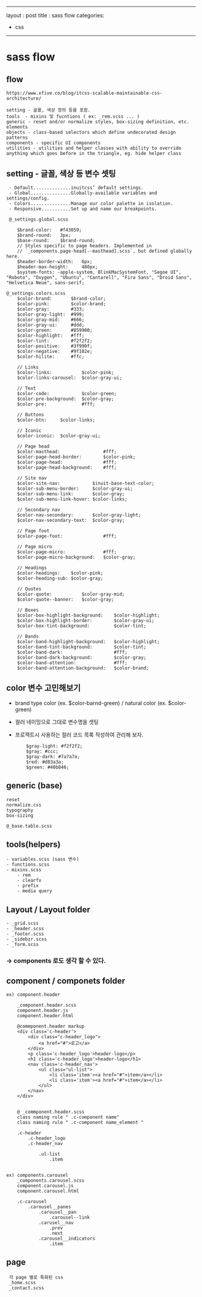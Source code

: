 #
---
layout : post
title : sass flow 
categories: 
- css
---



# sass flow 

## flow 
    
    https://www.xfive.co/blog/itcss-scalable-maintainable-css-architecture/

    setting - 글꼴, 색상 정의 등을 포함. 
    tools  - mixins 및 fucntions ( ex: _rem.scss ... )
    generic - reset and/or normalize styles, box-sizing definition, etc.
    elements
    objects - class-based selectors which define undecorated design patterns
    components - specific UI components 
    utilities - utilities and helper classes with ability to override anything which goes before in the triangle, eg. hide helper class



## setting -  글꼴, 색상 등 변수 셋팅 
     - Default..............inuitcss’ default settings.
     - Global...............Globally-available variables and settings/config.
     - Colors...............Manage our color palette in isolation.
     - Responsive...........Set up and name our breakpoints.

     @_settings.global.scss

        $brand-color:   #f43059;
        $brand-round:   3px;
        $base-round:    $brand-round;
        // Styles specific to page headers. Implemented in
        // `_components.page-head[--masthead].scss`, but defined globally here.
        $header-border-width:   6px;
        $header-max-height:     480px;
        $system-fonts: -apple-system, BlinkMacSystemFont, "Segoe UI", "Roboto", "Oxygen", "Ubuntu", "Cantarell", "Fira Sans", "Droid Sans", "Helvetica Neue", sans-serif;

    @_settings.colors.scss
        $color-brand:       $brand-color;
        $color-pink:        $color-brand;
        $color-gray:        #333;
        $color-gray-light:  #999;
        $color-gray-mid:    #666;
        $color-gray-ui:     #ddd;
        $color-green:       #859900;
        $color-highlight:   #fff;
        $color-tint:        #f2f2f2;
        $color-positive:    #3f990f;
        $color-negative:    #9f102e;
        $color-hilite:      #ffc;

        // Links
        $color-links:           $color-pink;
        $color-links-carousel:  $color-gray-ui;

        // Text
        $color-code:            $color-green;
        $color-pre-background:  $color-gray;
        $color-pre:             #fff;

        // Buttons
        $color-btn:     $color-links;

        // Iconic
        $color-iconic:  $color-gray-ui;

        // Page head
        $color-masthead:                #fff;
        $color-page-head-border:        $color-pink;
        $color-page-head:               #fff;
        $color-page-head-background:    #fff;

        // Site nav
        $color-site-nav:            $inuit-base-text-color;
        $color-sub-menu-border:     $color-gray-ui;
        $color-sub-menu-link:       $color-gray;
        $color-sub-menu-link-hover: $color-links;

        // Secondary nav
        $color-nav-secondary:       $color-gray-light;
        $color-nav-secondary-text:  $color-gray;

        // Page foot
        $color-page-foot:               #fff;

        // Page micro
        $color-page-micro:              #fff;
        $color-page-micro-background:   $color-gray;

        // Headings
        $color-headings:    $color-pink;
        $color-heading-sub: $color-gray;

        // Quotes
        $color-quote:           $color-gray-mid;
        $color-quote--banner:   $color-gray;

        // Boxes
        $color-box-highlight-background:    $color-highlight;
        $color-box-highlight-border:        $color-gray-ui;
        $color-box-tint-background:         $color-tint;

        // Bands
        $color-band-highlight-background:   $color-highlight;
        $color-band-tint-background:        $color-tint;
        $color-band-dark:                   #fff;
        $color-band-dark-background:        $color-gray;
        $color-band-attention:              #fff;
        $color-band-attention-background:   $color-brand;
 
## color 변수 고민해보기 
- brand type color (ex. $color-barnd-green) / natural color (ex. $color-green) 
- 컬러 네이밍으로  그대로 변수명을 셋팅
- 프로젝트시 사용하는  컬러 코드 목록 작성하여 관리해 보자.  

    ~~~        
        $gray-light: #f2f2f2;
        $gray: #ccc;
        $gray-dark: #7a7a7a;
        $red: #d83a3a;
        $green: #40b846;
    ~~~


## generic (base)
    reset
    normalize.css
    typography
    box-sizing 

    @_base.table.scss

## tools(helpers)
    - variables.scss (sass 변수)
    - functions.scss
    - mixins.scss
        - rem
        - clearfx
        - prefix
        - media query 
        

## Layout / Layout folder
    - _grid.scss
    - _header.scss
    - _footer.scss
    - _sidebzr.scss
    - _form.scss 

### -> components 로도 생각 할 수 있다. 


## component  / componets folder 

    ex) component.header
        
        _component.header.scss
        component.header.js
        component.header.html

        @commponent.header markup
        <div class='c-header'>
            <div class="c-header_logo">
                <a href="#">로고</a>
            </div>
            <p class='c-header_logo'>header-logo</p>
            <h1 class='c-header_logo'>header-logo</h1>
            <nav class='c-header_nav'>
                <ul class="ul-list">
                    <li class='item'><a href="#">item</a></li>
                    <li class='item'><a href="#">item</a></li>
                </ul>
            </nav>
        </div> 


        @ _commponent.header.scss       
        class naming rule " .c-component name"
        class naming rule " .c-component name_element "

        .c-header 
            .c-header_logo
            .c-header_nav
                
                .ul-list
                    .item 


    ex) components.carousel
        _components.carousel.scss
        component.carousel.js
        component.carousel.html

        .c-carousel
            .carousel__panes
                .carousel__pan
                    .carousel--link
                .carusel__nav
                    .prev
                    .next
                .carousel__indicators
                    .item

## page
     각 page 별로 특화된 css 
     _home.scss
     _contact.scss 











